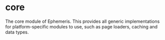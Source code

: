 # core

The core module of Ephemeris. This provides all generic implementations for platform-specific modules to use, such as page loaders, caching and data types.
